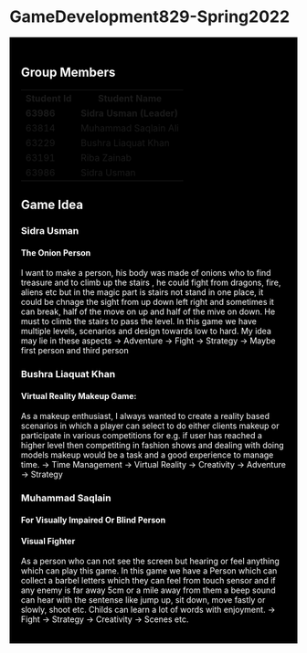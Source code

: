 # GameDevelopment829-Spring2022
<!DOCTYPE html>
<html>
<head>
</head>
<body>
     <div style="background-color:black;color:white;padding:20px;"> 
          <h2> Group Members </h2>
          <table style="width:100%">
  <tr>
    <th>Student Id</th>
    <th>Student Name</th> 
  </tr>
  <tr>
       <td><b>63986</b></td>
       <td><b>Sidra Usman (Leader)</b></td>
  </tr>
  <tr>
    <td>63814</td>
    <td>Muhammad Saqlain Ali</td>
  </tr>
  <tr>
    <td>63229</td>
    <td>Bushra Liaquat Khan</td>
  </tr>
  <tr>
    <td>63191</td>
    <td>Riba Zainab</td>
  </tr>
  <tr>
    <td>63986</td>
    <td>Sidra Usman</td>
  </tr>
            
</table>

## Game Idea
### Sidra Usman
#### The Onion Person
I want to make a person, his body was made of onions who to find treasure and to climb up the stairs , he could fight from dragons, fire, aliens etc but in the magic part is stairs not stand in one place, it could be chnage the sight from up down left right and sometimes it can break, half of the move on up and half of the mive on down. He must to climb the stairs to pass the level. In this game we have multiple levels, scenarios and design towards low to hard.
My idea may lie in these aspects
-> Adventure
-> Fight
-> Strategy
-> Maybe first person and third person
          
### Bushra Liaquat Khan
#### Virtual Reality Makeup Game:
As a makeup enthusiast, I always wanted to create a reality based scenarios in which a player can select to do either clients makeup or participate in various competitions for e.g. if user has reached a higher level then competiting in fashion shows and dealing with doing models makeup would be a task and a good experience to manage time. 
-> Time Management
-> Virtual Reality
-> Creativity
-> Adventure
-> Strategy

### Muhammad Saqlain
#### For Visually Impaired Or Blind Person
#### Visual Fighter
As a person who can not see the screen but hearing or feel anything which can play this game. In this game we have a Person which can collect a barbel letters which they can feel from touch sensor and if any enemy is far away 5cm or a mile away from them a beep sound can hear with the sentense like jump up, sit down, move fastly or slowly, shoot etc. Childs can learn a lot of words with enjoyment.
-> Fight
-> Strategy
-> Creativity
-> Scenes etc.
</body>
</html>
